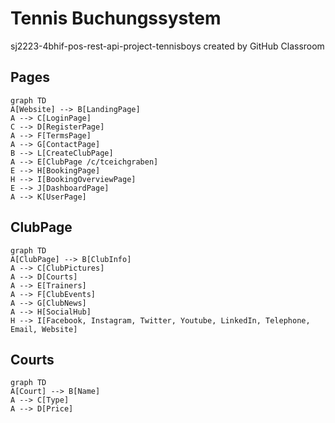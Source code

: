 # Tennis Buchungssystem
sj2223-4bhif-pos-rest-api-project-tennisboys created by GitHub Classroom

## Pages
```mermaid
graph TD
A[Website] --> B[LandingPage]
A --> C[LoginPage]
C --> D[RegisterPage]
A --> F[TermsPage]
A --> G[ContactPage]
B --> L[CreateClubPage]
A --> E[ClubPage /c/tceichgraben]
E --> H[BookingPage]
H --> I[BookingOverviewPage]
E --> J[DashboardPage]
A --> K[UserPage]
```

## ClubPage
```mermaid
graph TD
A[ClubPage] --> B[ClubInfo]
A --> C[ClubPictures]
A --> D[Courts]
A --> E[Trainers]
A --> F[ClubEvents]
A --> G[ClubNews]
A --> H[SocialHub]
H --> I[Facebook, Instagram, Twitter, Youtube, LinkedIn, Telephone, Email, Website]
```

## Courts
```mermaid
graph TD
A[Court] --> B[Name]
A --> C[Type]
A --> D[Price]
```
